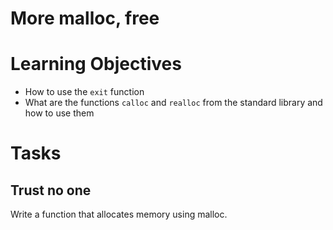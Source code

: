 # More malloc, free
# Learning Objectives
* How to use the `exit` function
* What are the functions `calloc` and `realloc` from the standard library and how to use them
# Tasks
## Trust no one
Write a function that allocates memory using malloc.

